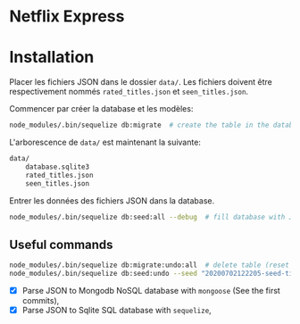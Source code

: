 Netflix Express
===================

# Installation

Placer les fichiers JSON dans le dossier `data/`. Les fichiers doivent être respectivement nommés `rated_titles.json` et `seen_titles.json`.

Commencer par créer la database et les modèles:
```bash
node_modules/.bin/sequelize db:migrate  # create the table in the database
```

L'arborescence de `data/` est maintenant la suivante:
```bash
data/
    database.sqlite3
    rated_titles.json
    seen_titles.json
```

Entrer les données des fichiers JSON dans la database.
```bash
node_modules/.bin/sequelize db:seed:all --debug  # fill database with JSON
```

## Useful commands

```bash
node_modules/.bin/sequelize db:migrate:undo:all  # delete table (reset ID)
node_modules/.bin/sequelize db:seed:undo --seed "20200702122205-seed-title-rated.js"  # undo specific seed
```

 - [x] Parse JSON to Mongodb NoSQL database with `mongoose` (See the first commits),
 - [x] Parse JSON to Sqlite SQL database with `sequelize`,